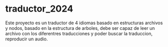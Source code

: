 # traductor_2024
Este proyecto es un traductor de 4 idiomas basado en estructuras archivos y nodos, basado en la estructura de arboles, 
debe ser capaz de leer un archivo con los diferentres traducciones y poder buscar la traduccion, reproducir un audio.
